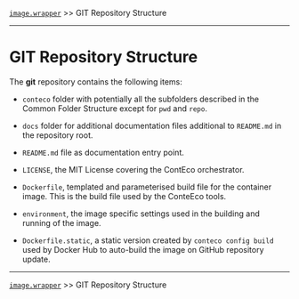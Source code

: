 [`image.wrapper`](../README.md) >> GIT Repository Structure

-----

# GIT Repository Structure

The __git__ repository contains the following items:

* `conteco` folder with potentially all the subfolders described in the Common Folder Structure except for `pwd` and `repo`.

* `docs` folder for additional documentation files additional to `README.md` in the repository root.

* `README.md` file as documentation entry point.

* `LICENSE`, the MIT License covering the ContEco orchestrator.

* `Dockerfile`, templated and parameterised build file for the container image. This is the build file used by the ConteEco tools.

* `environment`, the image specific settings used in the building and running of the image.

* `Dockerfile.static`, a static version created by `conteco config build` used by Docker Hub to auto-build the image on GitHub repository update.

-----
[`image.wrapper`](../README.md) >> GIT Repository Structure
